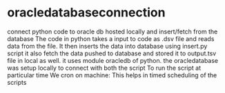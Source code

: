 # oracledatabaseconnection
connect python code to oracle db hosted locally and insert/fetch from the database
The code in python takes a input to code as .dsv file and reads data from the file.
It then inserts the data into database using insert.py script
it also fetch the data pushed to database and stored it to output.tsv file in local as well.
it uses module oracledb of python.
the oracledatabase was setup locally to connect with both the script
To run the script at particular time 
We cron on machine: This helps in timed scheduling of the scripts
